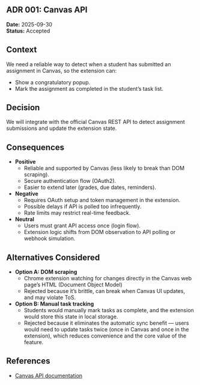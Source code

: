 ## ADR 001: Canvas API

**Date:** 2025-09-30 \
**Status:** Accepted

## Context
We need a reliable way to detect when a student has submitted an assignment in Canvas, so the extension can:
- Show a congratulatory popup.
- Mark the assignment as completed in the student’s task list.

## Decision
We will integrate with the official Canvas REST API to detect assignment submissions and update the extension state.

## Consequences
- **Positive**
  - Reliable and supported by Canvas (less likely to break than DOM scraping).
  - Secure authentication flow (OAuth2).
  - Easier to extend later (grades, due dates, reminders).
- **Negative**
  - Requires OAuth setup and token management in the extension.
  - Possible delays if API is polled too infrequently.
  - Rate limits may restrict real-time feedback.
- **Neutral**
  - Users must grant API access once (login flow).
  - Extension logic shifts from DOM observation to API polling or webhook simulation.

## Alternatives Considered
- **Option A: DOM scraping**
  - Chrome extension watching for changes directly in the Canvas web page’s HTML (Document Object Model)
  - Rejected because it’s brittle, can break when Canvas UI updates, and may violate ToS.
- **Option B: Manual task tracking**
  - Students would manually mark tasks as complete, and the extension would store this state in local storage.
  - Rejected because it eliminates the automatic sync benefit — users would need to update tasks twice (once in Canvas and once in the extension), which reduces convenience and the core value of the feature.

## References
- [Canvas API documentation](https://canvas.instructure.com/doc/api/)
